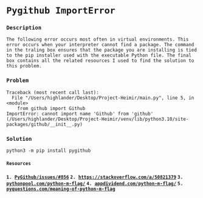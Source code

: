 # `Pygithub ImportError`

### `Description`
`The following error occurs most often in virtual environments. This error occurs when your interpreter cannot find a
package. The command in the traling box ensures that the package you are installing is tied to the pip installer used
with the executable Python file. The final box contains all the related resources I used to find the solution to this
problem.`

### `Problem`
```
Traceback (most recent call last):
  File "/Users/highlander/Desktop/Project-Heimir/main.py", line 5, in <module>
    from github import Github
ImportError: cannot import name 'Github' from 'github' (/Users/highlander/Desktop/Project-Heimir/venv/lib/python3.10/site-packages/github/__init__.py)
```

### `Solution`
```
python3 -m pip install pygithub
```

#### `Resources`
#### `1. `[`PyGithub/issues/#856`](https://github.com/PyGithub/PyGithub/issues/856#issuecomment-421110639) `2. `[`https://stackoverflow.com/a/50821379`](https://stackoverflow.com/a/50821379) `3. `[`pythonpool.com/python-m-flag/`](https://www.pythonpool.com/python-m-flag/) `4. `[`appdividend.com/python-m-flag/`](https://appdividend.com/2022/06/15/python-m-flag/) `5. `[`pyquestions.com/meaning-of-python-m-flag`](https://pyquestions.com/meaning-of-python-m-flag)

